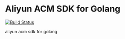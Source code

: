 # Aliyun ACM SDK for Golang
<a href="https://travis-ci.org/verystar/goacm"><img src="https://travis-ci.org/verystar/goacm.svg" alt="Build Status"></a>

aliyun acm sdk for golang

